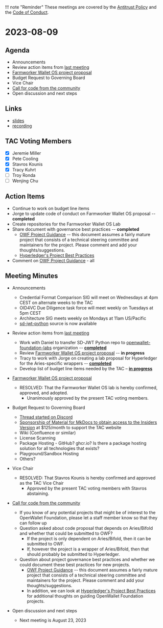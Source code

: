 !!! note "Reminder"
    These meetings are covered by the [Antitrust Policy](../governance/antitrust.md) and the [Code of Conduct](../governance/code-of-conduct.md).

# 2023-08-09

## Agenda
- Announcements
- Review action items from [last meeting](./2023-07-26.md#action-items)
- [Farmworker Wallet OS project proposal](https://github.com/openwallet-foundation/project-proposals/pull/10)
- Budget Request to Governing Board
- Vice Chair
- [Call for code from the community](https://github.com/openwallet-foundation/project-proposals)
- Open discussion and next steps

## Links
- [slides](https://docs.google.com/presentation/d/1z_MWQ2c0MZixwEWW2jgtKBTBfv9IkHuGbqpIFA2yJBw/edit?usp=sharing)
- [recording](https://zoom.us/rec/play/w-yHoqSlEBQxO9eMIVx8_No0EoFYts0xsafM7JmB2PdRFK28RKfXr4aSYn24kptHW4fg9sB6Vuu55Ne4.VHkLFkwbUQXf97o2)

## TAC Voting Members

- [x] Jeremie Miller
- [x] Pete Cooling
- [x] Stavros Kounis
- [x] Tracy Kuhrt
- [ ] Troy Ronda
- [ ] Wenjing Chu

## Action Items
- Continue to work on budget line items
- Jorge to update code of conduct on Farmworker Wallet OS proposal -- **completed**
- Create repositories for the Farmworker Wallet OS Lab
- Share document with governance best practices -- **completed**
    - [OWF Project Guidance](https://docs.google.com/document/d/1kXGWPNEOAX-7KzYMggFKtWZFO-0oTnyiOTjNFjjFOLo/edit?usp=sharing) -- this document assumes a fairly mature project that consists of a technical steering committee and maintainers for the project. Please comment and add your thoughts/suggestions.
    - [Hyperledger's Project Best Practices](https://toc.hyperledger.org/guidelines/project-best-practices.html)
- Comment on [OWF Project Guidance](https://docs.google.com/document/d/1kXGWPNEOAX-7KzYMggFKtWZFO-0oTnyiOTjNFjjFOLo/edit?usp=sharing) - all

## Meeting Minutes
- Announcements
    - Credential Format Comparison SIG will meet on Wednesdays at 4pm CEST on alternate weeks to the TAC
    - OID4VC Due Diligence task force will meet weekly on Tuesdays at 5pm CEST
    - Architecture SIG meets weekly on Mondays at 11am US/Pacific
    - [sd-jwt-python](https://github.com/openwallet-foundation-labs/sd-jwt-python) source is now available

- Review action items from [last meeting](./2023-07-26.md#action-items)
    - Work with Daniel to transfer SD-JWT Python repo to [openwallet-foundation-labs](https://github.com/openwallet-foundation-labs) organization -- **[completed](https://github.com/openwallet-foundation-labs/sd-jwt-python)**
    - Review [Farmworker Wallet OS project proposal](https://github.com/openwallet-foundation/project-proposals/pull/10) -- **in progress**
    - Tracy to work with Jorge on creating a lab proposal for Hyperledger for the Aries-specific wrappers -- **[completed](https://github.com/hyperledger-labs/hyperledger-labs.github.io/pull/242)**
    - Develop list of budget line items needed by the TAC – **[in progress](https://discord.com/channels/1022962884864643214/1133848881503936542/1133848889963856034)**

- [Farmworker Wallet OS project proposal](https://github.com/openwallet-foundation/project-proposals/pull/10)
    - RESOLVED: That the Farmworker Wallet OS lab is hereby confirmed, approved, and adopted.
        - Unanimously approved by the present TAC voting members.

- Budget Request to Governing Board
    - [Thread started on Discord](https://discord.com/channels/1022962884864643214/1133848881503936542/1133848889963856034)
    - [Sponsorship of Material for MkDocs to obtain access to the Insiders Version](https://squidfunk.github.io/mkdocs-material/insiders/) at $125/month to support the TAC website
    - Wiki (Confluence or similar)
    - License Scanning
    - Package Hosting - GitHub? ghcr.io? Is there a package hosting solution for all technologies that exists?
    - Playground/Sandbox Hosting
    - Others?

- Vice Chair
     - RESOLVED: That Stavros Kounis is hereby confirmed and approved as the TAC Vice Chair
        - Approved by the present TAC voting members with Stavros abstaining.

- [Call for code from the community](https://github.com/openwallet-foundation/project-proposals)
    - If you know of any potential projects that might be of interest to the OpenWallet Foundation, please let a staff member know so that they can follow up
    - Question asked about code proposal that depends on Aries/Bifold and whether that could be submitted to OWF?
        - If the project is only dependent on Aries/Bifold, then it can be submitted to OWF.
        - If, however the project is a wrapper of Aries/Bifold, then that should probably be submitted to Hyperledger.
    - Question about project governance best practices and whether we could document these best practices for new projects.
        - [OWF Project Guidance](https://docs.google.com/document/d/1kXGWPNEOAX-7KzYMggFKtWZFO-0oTnyiOTjNFjjFOLo/edit?usp=sharing) -- this document assumes a fairly mature project that consists of a technical steering committee and maintainers for the project. Please comment and add your thoughts/suggestions.
        - In addition, we can look at [Hyperledger's Project Best Practices](https://toc.hyperledger.org/guidelines/project-best-practices.html) for additional thoughts on guiding OpenWallet Foundation projects.

- Open discussion and next steps
    - Next meeting is August 23, 2023
